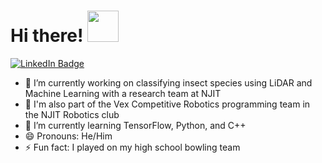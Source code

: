 <h1>
  Hi there! 
  <img src="https://media.giphy.com/media/KGMzZvWa5su2O5LCVR/giphy.gif" width="50"/>
</h1>

<a href="https://www.linkedin.com/in/rushi-athavale/">
  <img src="https://img.shields.io/badge/LinkedIn-blue?style=for-the-badge&logo=linkedin&logoColor=white" alt="LinkedIn Badge"/>
</a>

- 🔭 I’m currently working on classifying insect species using LiDAR and Machine Learning with a research team at NJIT
- 🤖 I'm also part of the Vex Competitive Robotics programming team in the NJIT Robotics club
- 🌱 I’m currently learning TensorFlow, Python, and C++
- 😄 Pronouns: He/Him
- ⚡ Fun fact: I played on my high school bowling team
